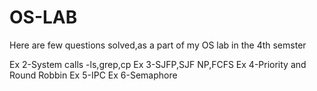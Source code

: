 # OS-LAB
Here are few questions solved,as a part of my OS lab in the 4th semster

Ex 2-System calls -ls,grep,cp
Ex 3-SJFP,SJF NP,FCFS
Ex 4-Priority and Round Robbin
Ex 5-IPC
Ex 6-Semaphore
